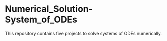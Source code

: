 # Numerical_Solution-System_of_ODEs
This repository contains five projects to solve systems of ODEs numerically.
